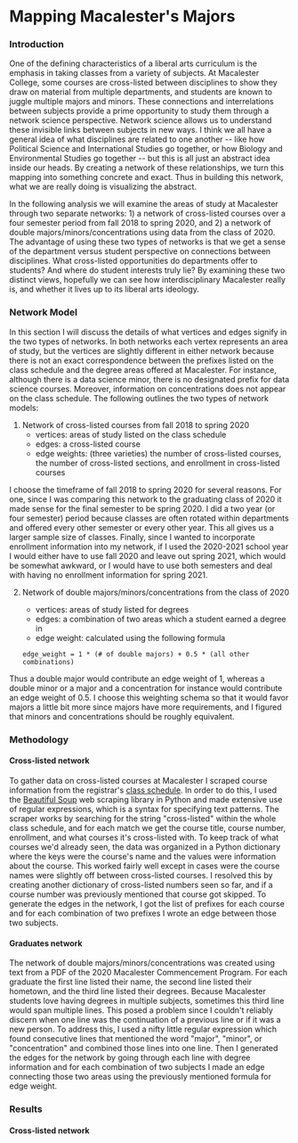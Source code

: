 # Mapping Macalester's Majors

### Introduction

One of the defining characteristics of a liberal arts curriculum is the emphasis in taking classes from a variety of subjects. At Macalester College, some courses are cross-listed between disciplines to show they draw on material from multiple departments, and students are known to juggle multiple majors and minors. These connections and interrelations between subjects provide a prime opportunity to study them through a network science perspective. Network science allows us to understand these invisible links between subjects in new ways. I think we all have a general idea of what disciplines are related to one another -- like how Political Science and International Studies go together, or how Biology and Environmental Studies go together -- but this is all just an abstract idea inside our heads. By creating a network of these relationships, we turn this mapping into something concrete and exact. Thus in building this network, what we are really doing is visualizing the abstract. 
 
 In the following analysis we will examine the areas of study at Macalester through two separate networks: 1) a network of cross-listed courses over a four semester period from fall 2018 to spring 2020, and 2) a network of double majors/minors/concentrations using data from the class of 2020. The advantage of using these two types of networks is that we get a sense of the department versus student perspective on connections between disciplines. What cross-listed opportunities do departments offer to students? And where do student interests truly lie? By examining these two distinct views, hopefully we can see how interdisciplinary Macalester really is, and whether it lives up to its liberal arts ideology.


### Network Model

In this section I will discuss the details of what vertices and edges signify in the two types of networks. In both networks each vertex represents an area of study, but the vertices are slightly different in either network because there is not an exact correspondence between the prefixes listed on the class schedule and the degree areas offered at Macalester. For instance, although there is a data science minor, there is no designated prefix for data science courses. Moreover, information on concentrations does not appear on the class schedule. The following outlines the two types of network models:

1. Network of cross-listed courses from fall 2018 to spring 2020
    - vertices: areas of study listed on the class schedule
    - edges: a cross-listed course
    - edge weights: (three varieties) the number of cross-listed courses, the number of cross-listed sections, and enrollment in cross-listed courses

I choose the timeframe of fall 2018 to spring 2020 for several reasons. For one, since I was comparing this network to the graduating class of 2020 it made sense for the final semester to be spring 2020. I did a two year (or four semester) period because classes are often rotated within departments and offered every other semester or every other year. This all gives us a larger sample size of classes. Finally, since I wanted to incorporate enrollment information into my network, if I used the 2020-2021 school year I would either have to use fall 2020 and leave out spring 2021, which would be somewhat awkward, or I would have to use both semesters and deal with having no enrollment information for spring 2021.

2. Network of double majors/minors/concentrations from the class of 2020
    - vertices: areas of study listed for degrees
    - edges: a combination of two areas which a student earned a degree in
    - edge weight: calculated using the following formula
    
    ```
    edge_weight = 1 * (# of double majors) + 0.5 * (all other combinations) 
    ```

Thus a double major would contribute an edge weight of 1, whereas a double minor or a major and a concentration for instance would contribute an edge weight of 0.5. I choose this weighting schema so that it would favor majors a little bit more since majors have more requirements, and I figured that minors and concentrations should be roughly equivalent. 

### Methodology

#### Cross-listed network

To gather data on cross-listed courses at Macalester I scraped course information from the registrar's [class schedule](https://www.macalester.edu/registrar/schedules/2020fall/class-schedule/). In order to do this, I used the [Beautiful Soup](https://www.crummy.com/software/BeautifulSoup/bs4/doc/) web scraping library in Python and made extensive use of regular expressions, which is a syntax for specifying text patterns. The scraper works by searching for the string "cross-listed" within the whole class schedule, and for each match we get the course title, course number, enrollment, and what courses it's cross-listed with. To keep track of what courses we'd already seen, the data was organized in a Python dictionary where the keys were the course's name and the values were information about the course. This worked fairly well except in cases were the course names were slightly off between cross-listed courses. I resolved this by creating another dictionary of cross-listed numbers seen so far, and if a course number was previously mentioned that course got skipped. To generate the edges in the network, I got the list of prefixes for each course and for each combination of two prefixes I wrote an edge between those two subjects.

#### Graduates network

The network of double majors/minors/concentrations was created using text from a PDF of the 2020 Macalester Commencement Program. For each graduate the first line listed their name, the second line listed their hometown, and the third line listed their degrees. Because Macalester students love having degrees in multiple subjects, sometimes this third line would span multiple lines. This posed a problem since I couldn't reliably discern when one line was the continuation of a previous line or if it was a new person. To address this, I used a nifty little regular expression which found consecutive lines that mentioned the word "major", "minor", or "concentration" and combined those lines into one line. Then I generated the edges for the network by going through each line with degree information and for each combination of two subjects I made an edge connecting those two areas using the previously mentioned formula for edge weight.


### Results

#### Cross-listed network


